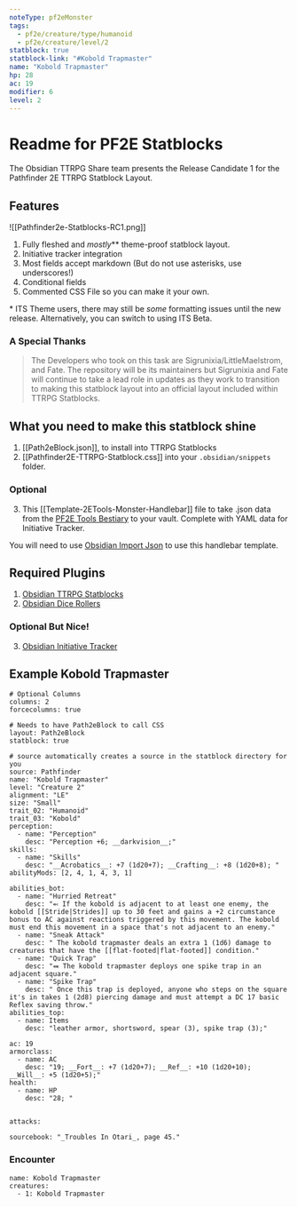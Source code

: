 ```yaml
---
noteType: pf2eMonster
tags: 
  - pf2e/creature/type/humanoid
  - pf2e/creature/level/2
statblock: true
statblock-link: "#Kobold Trapmaster"
name: "Kobold Trapmaster"
hp: 28
ac: 19
modifier: 6
level: 2
---
```

# Readme for PF2E Statblocks

The Obsidian TTRPG Share team presents the Release Candidate 1 for the Pathfinder 2E TTRPG Statblock Layout.

## Features

![[Pathfinder2e-Statblocks-RC1.png]]

1. Fully fleshed and *mostly*\** theme-proof statblock layout. 
2. Initiative tracker integration
3. Most fields accept markdown (But do not use asterisks, use underscores!)
4. Conditional fields
5. Commented CSS File so you can make it your own.

\* ITS Theme users, there may still be *some* formatting issues until the new release. Alternatively, you can switch to using ITS Beta.

### A Special Thanks

> The Developers who took on this task are Sigrunixia/LittleMaelstrom, and Fate. The repository will be its maintainers but Sigrunixia and Fate will continue to take a lead role in updates as they work to transition to making this statblock layout into an official layout included within TTRPG Statblocks.


## What you need to make this statblock shine
1. [[Path2eBlock.json]], to install into TTRPG Statblocks
2. [[Pathfinder2E-TTRPG-Statblock.css]] into your `.obsidian/snippets` folder. 

### Optional
3. This [[Template-2ETools-Monster-Handlebar]] file to take .json data from the [PF2E Tools Bestiary](https://pf2etools.com/bestiary.html#aapoph%20serpentfolk_b2) to your vault. Complete with YAML data for Initiative Tracker.

  You will need to use [Obsidian Import Json](https://github.com/farling42/obsidian-import-json) to use this handlebar template.

## Required Plugins
1. [Obsidian TTRPG Statblocks](https://github.com/valentine195/obsidian-5e-statblocks)
2. [Obsidian Dice Rollers](https://github.com/valentine195/obsidian-dice-roller)

### Optional But Nice!
3. [Obsidian Initiative Tracker](https://github.com/valentine195/obsidian-initiative-tracker)


## Example Kobold Trapmaster
```statblock
# Optional Columns
columns: 2
forcecolumns: true

# Needs to have Path2eBlock to call CSS
layout: Path2eBlock
statblock: true

# source automatically creates a source in the statblock directory for you
source: Pathfinder
name: "Kobold Trapmaster"
level: "Creature 2"
alignment: "LE"
size: "Small"
trait_02: "Humanoid"
trait_03: "Kobold"
perception:
  - name: "Perception"
    desc: "Perception +6; __darkvision__;"
skills:
  - name: "Skills"
    desc: "__Acrobatics__: +7 (1d20+7); __Crafting__: +8 (1d20+8); "
abilityMods: [2, 4, 1, 4, 3, 1]

abilities_bot:
  - name: "Hurried Retreat"
    desc: "⬻ If the kobold is adjacent to at least one enemy, the kobold [[Stride|Strides]] up to 30 feet and gains a +2 circumstance bonus to AC against reactions triggered by this movement. The kobold must end this movement in a space that's not adjacent to an enemy."
  - name: "Sneak Attack"
    desc: " The kobold trapmaster deals an extra 1 (1d6) damage to creatures that have the [[flat-footed|flat-footed]] condition."
  - name: "Quick Trap"
    desc: "⬽ The kobold trapmaster deploys one spike trap in an adjacent square."
  - name: "Spike Trap"
    desc: " Once this trap is deployed, anyone who steps on the square it's in takes 1 (2d8) piercing damage and must attempt a DC 17 basic Reflex saving throw."
abilities_top:
  - name: Items
    desc: "leather armor, shortsword, spear (3), spike trap (3);"

ac: 19
armorclass:
  - name: AC
    desc: "19; __Fort__: +7 (1d20+7); __Ref__: +10 (1d20+10); __Will__: +5 (1d20+5);"
health:
  - name: HP
    desc: "28; "


attacks:

sourcebook: "_Troubles In Otari_, page 45."
```

### Encounter
```encounter-table
name: Kobold Trapmaster
creatures:
  - 1: Kobold Trapmaster
```